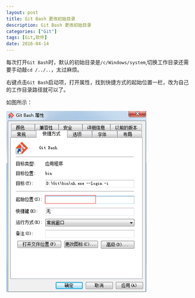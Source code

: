 ```yaml
---
layout: post
title: Git Bash 更改初始目录
description: Git Bash 更改初始目录
categories: ["Git"]
tags: [Git,软件]
date: 2016-04-14
---
```


每次打开`Git Bash`时，默认的初始目录是`/c/Windows/system`,切换工作目录还需要手动敲`cd /../..`，太过麻烦。

右键点击`Git Bash`启动项，打开属性，找到快捷方式的起始位置一栏，改为自己的工作目录路径就可以了。

如图所示：

![git-bash-change-initial-directory-1.png](/images/git-bash-change-initial-directory-1.png)